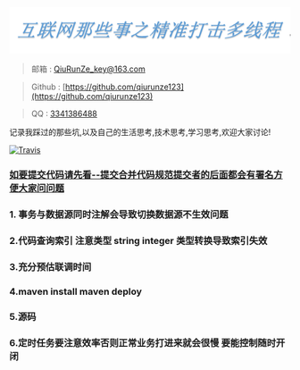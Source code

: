 ![互联网 Java 多线程那些事](https://raw.githubusercontent.com/qiurunze123/imageall/master/thread100.png)

> 邮箱 : [QiuRunZe_key@163.com](QiuRunZe_key@163.com)

> Github : [https://github.com/qiurunze123](https://github.com/qiurunze123)

> QQ : [3341386488](3341386488)

 
记录我踩过的那些坑,以及自己的生活思考,技术思考,学习思考,欢迎大家讨论!

 [![Travis](https://img.shields.io/badge/language-Java-yellow.svg)](https://github.com/qiurunze123)
    
###  [如要提交代码请先看--提交合并代码规范提交者的后面都会有署名方便大家问问题](/docs/question.md)

### 1. 事务与数据源同时注解会导致切换数据源不生效问题

### 2.代码查询索引 注意类型 string integer 类型转换导致索引失效

### 3.充分预估联调时间

### 4.maven install maven deploy

### 5.源码

### 6.定时任务要注意效率否则正常业务打进来就会很慢 要能控制随时开闭





